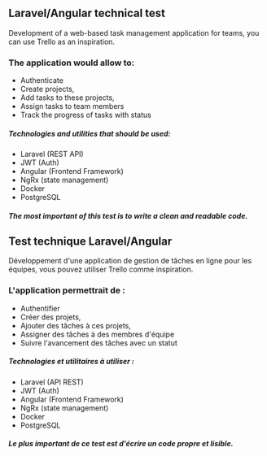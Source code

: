 ## Laravel/Angular technical test
Development of a web-based task management application for teams, you can use Trello as an inspiration.

### The application would allow to:

* Authenticate
* Create projects,
* Add tasks to these projects,
* Assign tasks to team members
* Track the progress of tasks with status

##### Technologies and utilities that should be used:

* Laravel (REST API)
* JWT (Auth)
* Angular (Frontend Framework)
* NgRx (state management)
* Docker
* PostgreSQL

##### The most important of this test is to write a clean and readable code.


## Test technique Laravel/Angular
Développement d'une application de gestion de tâches en ligne pour les équipes, vous pouvez utiliser Trello comme inspiration.

### L'application permettrait de :

* Authentifier
* Créer des projets,
* Ajouter des tâches à ces projets,
* Assigner des tâches à des membres d'équipe
* Suivre l'avancement des tâches avec un statut

##### Technologies et utilitaires à utiliser :

* Laravel (API REST)
* JWT (Auth)
* Angular (Frontend Framework)
* NgRx (state management)
* Docker
* PostgreSQL

##### Le plus important de ce test est d'écrire un code propre et lisible.

